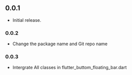 ## 0.0.1
* Initial release.

### 0.0.2
* Change the package name and Git repo name

### 0.0.3
* Intergrate All classes in flutter_buttom_floating_bar.dart